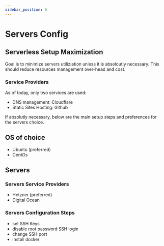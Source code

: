 ```yaml
---
sidebar_position: 5
---
```


# Servers Config

## Serverless Setup Maximization

Goal is to minimize servers utiliziation unless it is absoloutly necessary. This should reduce resources management over-head and cost.

### Service Providers

As of today, only two services are used:

- DNS management: Cloudflare
- Static Sites Hosting: Github

If absolutly necessary, below are the main setup steps and preferences for the servers choice.

## OS of choice

- Ubuntu (preferred)
- CentOs

## Servers

### Servers Service Providers

- Hetzner (preferred)
- Digital Ocean

### Servers Configuration Steps

- set SSH Keys
- disable root password SSH login
- change SSH port
- install docker
